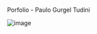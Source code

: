 Porfolio - Paulo Gurgel Tudini

![image](https://github.com/gurgelt/portfolio_paulo/assets/79914500/7fbbb7c6-0efb-4283-9cbd-41a1c65aea60)
